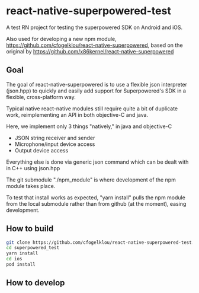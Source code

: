 # react-native-superpowered-test
A test RN project for testing the superpowered SDK on Android and iOS.

Also used for developing a new npm module, https://github.com/cfogelklou/react-native-superpowered, based on the original by https://github.com/x86kernel/react-native-superpowered

## Goal
The goal of react-native-superpowered is to use a flexible json interpreter (json.hpp) to quickly and easily add support for Superpowered's SDK in a flexible, cross-platform way.

Typical native react-native modules still require quite a bit of duplicate work, reimplementing an API in both objective-C and java.

Here, we implement only 3 things "natively," in java and objective-C
- JSON string receiver and sender
- Microphone/input device access
- Output device access

Everything else is done via generic json command which can be dealt with in C++ using json.hpp

The git submodule "./npm_module" is where development of the npm module takes place.

To test that install works as expected, "yarn install" pulls the npm module from the local submodule rather than from github (at the moment), easing development.

## How to build

```bash
git clone https://github.com/cfogelklou/react-native-superpowered-test.git --recursive
cd superpowered_test
yarn install
cd ios
pod install

```

## How to develop
